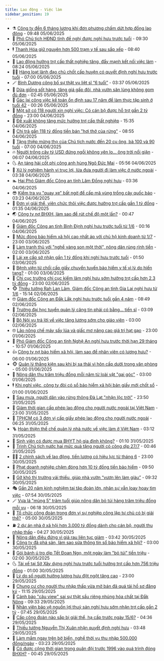 ```yaml
---
title: Lao động - Việc làm
sidebar_position: 19
---
```


<!-- dantri-lao-dong-viec-lam:START -->
- ⚗️ [Công ty đền 6 tháng lương khi đơn phương chấm dứt hợp đồng lao động](https://dantri.com.vn/lao-dong-viec-lam/cong-ty-den-6-thang-luong-khi-don-phuong-cham-dut-hop-dong-lao-dong-20250605150910183.htm) - 09:48 05/06/2025
- 🙉 [Phó Chủ tịch HĐND tỉnh đề nghị được nghỉ hưu trước tuổi](https://dantri.com.vn/lao-dong-viec-lam/pho-chu-tich-hdnd-tinh-de-nghi-duoc-nghi-huu-truoc-tuoi-20250605161831834.htm) - 09:30 05/06/2025
- 🕴 [Thanh Hóa giữ nguyên hơn 500 trạm y tế sau sắp xếp](https://dantri.com.vn/lao-dong-viec-lam/thanh-hoa-giu-nguyen-hon-500-tram-y-te-sau-sap-xep-20250605115722341.htm) - 08:40 05/06/2025
- 🧐 [Lao động hưởng trợ cấp thất nghiệp tăng, đẩy mạnh kết nối việc làm](https://dantri.com.vn/lao-dong-viec-lam/lao-dong-huong-tro-cap-that-nghiep-tang-day-manh-ket-noi-viec-lam-20250604195706920.htm) - 08:24 05/06/2025
- 🧑‍💻 [Hàng loạt lãnh đạo chủ chốt cấp huyện có quyết định nghỉ hưu trước tuổi](https://dantri.com.vn/lao-dong-viec-lam/hang-loat-lanh-dao-chu-chot-cap-huyen-co-quyet-dinh-nghi-huu-truoc-tuoi-20250605100431023.htm) - 07:00 05/06/2025
- 🪄 [Bình Dương công bố sự thật vụ liệt sĩ “6 tuổi”](https://dantri.com.vn/lao-dong-viec-lam/binh-duong-cong-bo-su-that-vu-liet-si-6-tuoi-20250605103321020.htm) - 03:37 05/06/2025
- 🦣 [Dừa giống sốt hàng, tăng giá gấp đôi, nhà vườn săn lùng không gom đủ đơn](https://dantri.com.vn/lao-dong-viec-lam/dua-giong-sot-hang-tang-gia-gap-doi-nha-vuon-san-lung-khong-gom-du-don-20250604100934197.htm) - 02:45 05/06/2025
- 🎡 [Gác lại công việc kế toán ổn định sau 17 năm để làm thực tập sinh ở tuổi 42](https://dantri.com.vn/lao-dong-viec-lam/gac-lai-cong-viec-ke-toan-on-dinh-sau-17-nam-de-lam-thuc-tap-sinh-o-tuoi-42-20250604104710911.htm) - 00:26 05/06/2025
- 🦍 [Một sở có 118 người xin nghỉ việc: Có cán bộ được hỗ trợ gần 2 tỷ đồng](https://dantri.com.vn/lao-dong-viec-lam/mot-so-co-118-nguoi-xin-nghi-viec-co-can-bo-duoc-ho-tro-gan-2-ty-dong-20250604145431631.htm) - 23:00 04/06/2025
- 🫶 [Đề xuất không tăng mức hưởng trợ cấp thất nghiệp](https://dantri.com.vn/lao-dong-viec-lam/de-xuat-khong-tang-muc-huong-tro-cap-that-nghiep-20250604175010496.htm) - 15:35 04/06/2025
- 🥸 [Chi trả gần 118 tỷ đồng tiền bán &quot;hơi thở của rừng&quot;](https://dantri.com.vn/lao-dong-viec-lam/chi-tra-gan-118-ty-dong-tien-ban-hoi-tho-cua-rung-20250604141542742.htm) - 08:55 04/06/2025
- 🎡 [Tặng thiệp mừng thọ của Chủ tịch nước đến 20 cụ ông, bà 100 và 90 tuổi](https://dantri.com.vn/lao-dong-viec-lam/tang-thiep-mung-tho-cua-chu-tich-nuoc-den-20-cu-ong-ba-100-va-90-tuoi-20250604134242877.htm) - 07:00 04/06/2025
- 🔥 [Người trồng cây tỷ USD đứng ngồi không yên lo... ông trời nổi giận](https://dantri.com.vn/lao-dong-viec-lam/nguoi-trong-cay-ty-usd-dung-ngoi-khong-yen-lo-ong-troi-noi-gian-20250603151701554.htm) - 06:07 04/06/2025
- 🌜 [An táng hài cốt phi công anh hùng Ngô Đức Mai](https://dantri.com.vn/lao-dong-viec-lam/an-tang-hai-cot-phi-cong-anh-hung-ngo-duc-mai-20250604115929758.htm) - 05:56 04/06/2025
- 🤭 [Xử lý nghiêm hành vi trục lợi, lừa đưa người đi làm việc ở nước ngoài](https://dantri.com.vn/lao-dong-viec-lam/xu-ly-nghiem-hanh-vi-truc-loi-lua-dua-nguoi-di-lam-viec-o-nuoc-ngoai-20250604091339425.htm) - 03:38 04/06/2025
- 🏊 [Hai Phó Giám đốc Công an tỉnh Lâm Đồng nghỉ hưu](https://dantri.com.vn/lao-dong-viec-lam/hai-pho-giam-doc-cong-an-tinh-lam-dong-nghi-huu-20250604091836493.htm) - 03:36 04/06/2025
- 😎 [Kiểm tra vụ &quot;quay xe&quot; bất ngờ để cấp mã vùng trồng cây quốc bảo](https://dantri.com.vn/lao-dong-viec-lam/kiem-tra-vu-quay-xe-bat-ngo-de-cap-ma-vung-trong-cay-quoc-bao-20250604071557394.htm) - 03:23 04/06/2025
- 🤖 [Đơn vị giải thể, viên chức thôi việc được hưởng trợ cấp gần 1 tỷ đồng](https://dantri.com.vn/lao-dong-viec-lam/don-vi-giai-the-vien-chuc-thoi-viec-duoc-huong-tro-cap-gan-1-ty-dong-20250603155424837.htm) - 01:35 04/06/2025
- 🌏 [Công ty nợ BHXH, làm sao để rút chế độ một lần?](https://dantri.com.vn/lao-dong-viec-lam/cong-ty-no-bhxh-lam-sao-de-rut-che-do-mot-lan-20250602153308303.htm) - 00:47 04/06/2025
- 🦏 [Giám đốc Công an tỉnh Bình Định nghỉ hưu trước tuổi từ 1/6](https://dantri.com.vn/lao-dong-viec-lam/giam-doc-cong-an-tinh-binh-dinh-nghi-huu-truoc-tuoi-tu-16-20250603202432962.htm) - 00:16 04/06/2025
- 🤔 [Mức đóng bảo hiểm xã hội cao nhất áp với chủ hộ kinh doanh từ 1/7](https://dantri.com.vn/lao-dong-viec-lam/muc-dong-bao-hiem-xa-hoi-cao-nhat-ap-voi-chu-ho-kinh-doanh-tu-17-20250603151815540.htm) - 23:00 03/06/2025
- 🌮 [Làm tranh thủ với &quot;nghề vàng son một thời&quot;, nông dân rủng rỉnh tiền](https://dantri.com.vn/lao-dong-viec-lam/lam-tranh-thu-voi-nghe-vang-son-mot-thoi-nong-dan-rung-rinh-tien-20250602153234653.htm) - 02:00 03/06/2025
- 💪 [Lái xe cấp sở nhận gần 1 tỷ đồng khi nghỉ hưu trước tuổi](https://dantri.com.vn/lao-dong-viec-lam/lai-xe-cap-so-nhan-gan-1-ty-dong-khi-nghi-huu-truoc-tuoi-20250603081539918.htm) - 01:50 03/06/2025
- 💪 [Bệnh viện từ chối cấp giấy chuyển tuyến bảo hiểm y tế vì lý do hiến tạng?](https://dantri.com.vn/lao-dong-viec-lam/benh-vien-tu-choi-cap-giay-chuyen-tuyen-bao-hiem-y-te-vi-ly-do-hien-tang-20250602115459783.htm) - 01:00 03/06/2025
- 🦒 [Chi cục trưởng chi cục kiểm lâm nghỉ hưu sớm hưởng trợ cấp hơn 2,3 tỷ đồng](https://dantri.com.vn/lao-dong-viec-lam/chi-cuc-truong-chi-cuc-kiem-lam-nghi-huu-som-huong-tro-cap-hon-23-ty-dong-20250602122412043.htm) - 23:00 02/06/2025
- 🐵 [Thiếu tướng Rah Lan Lâm, Giám đốc Công an tỉnh Gia Lai nghỉ hưu từ 1/6](https://dantri.com.vn/lao-dong-viec-lam/thieu-tuong-rah-lan-lam-giam-doc-cong-an-tinh-gia-lai-nghi-huu-tu-16-20250602211757888.htm) - 15:14 02/06/2025
- 🤓 [Giám đốc Công an Đắk Lắk nghỉ hưu trước tuổi gần 4 năm](https://dantri.com.vn/lao-dong-viec-lam/giam-doc-cong-an-dak-lak-nghi-huu-truoc-tuoi-gan-4-nam-20250602143847810.htm) - 08:49 02/06/2025
- 🧐 [Trường đại học tuyển quản lý căng tin phải có bằng... tiến sĩ](https://dantri.com.vn/lao-dong-viec-lam/truong-dai-hoc-tuyen-quan-ly-cang-tin-phai-co-bang-tien-si-20250530231031396.htm) - 03:09 02/06/2025
- 💪 [Bộ Nội vụ trả lời về việc tăng lương sớm cho giáo viên](https://dantri.com.vn/lao-dong-viec-lam/bo-noi-vu-tra-loi-ve-viec-tang-luong-som-cho-giao-vien-20250602035231154.htm) - 03:00 02/06/2025
- 🤓 [Lão nông chế máy sấy lúa và giấc mơ nâng cao giá trị hạt gạo](https://dantri.com.vn/lao-dong-viec-lam/lao-nong-che-may-say-lua-va-giac-mo-nang-cao-gia-tri-hat-gao-20250528235120841.htm) - 23:00 01/06/2025
- 💯 [Phó Giám đốc Công an tỉnh Nghệ An nghỉ hưu trước thời hạn 29 tháng](https://dantri.com.vn/lao-dong-viec-lam/pho-giam-doc-cong-an-tinh-nghe-an-nghi-huu-truoc-thoi-han-29-thang-20250601172303734.htm) - 10:57 01/06/2025
- 👍 [Công ty nợ bảo hiểm xã hội, làm sao để nhân viên có lương hưu?](https://dantri.com.vn/lao-dong-viec-lam/cong-ty-no-bao-hiem-xa-hoi-lam-sao-de-nhan-vien-co-luong-huu-20250530105559382.htm) - 06:00 01/06/2025
- 🐵 [Quản lý thắng kiện sau khi bị sa thải vì hôn cấp dưới trong văn phòng](https://dantri.com.vn/lao-dong-viec-lam/quan-ly-thang-kien-sau-khi-bi-sa-thai-vi-hon-cap-duoi-trong-van-phong-20250601102803319.htm) - 05:00 01/06/2025
- 💂 [Nông dân thu trăm triệu đồng mỗi năm từ loài vật &quot;gai góc&quot;](https://dantri.com.vn/lao-dong-viec-lam/nong-dan-thu-tram-trieu-dong-moi-nam-tu-loai-vat-gai-goc-20250528115153905.htm) - 03:00 01/06/2025
- 🕴 [Khi nghỉ việc, công ty đòi có sổ bảo hiểm xã hội bản giấy mới chốt sổ](https://dantri.com.vn/lao-dong-viec-lam/khi-nghi-viec-cong-ty-doi-co-so-bao-hiem-xa-hoi-ban-giay-moi-chot-so-20250531184319347.htm) - 01:00 01/06/2025
- 👀 [Sau mưa, người dân vào rừng thông Đà Lạt &quot;nhận lộc trời”](https://dantri.com.vn/lao-dong-viec-lam/sau-mua-nguoi-dan-vao-rung-thong-da-lat-nhan-loc-troi-20250529102329789.htm) - 23:50 31/05/2025
- 🦄 [Giảm thời gian cấp phép lao động cho người nước ngoài tại Việt Nam](https://dantri.com.vn/lao-dong-viec-lam/giam-thoi-gian-cap-phep-lao-dong-cho-nguoi-nuoc-ngoai-tai-viet-nam-20250530170158159.htm) - 23:00 31/05/2025
- 🔭 [TPHCM có 3 đơn vị cấp giấy phép lao động cho người nước ngoài](https://dantri.com.vn/lao-dong-viec-lam/tphcm-co-3-don-vi-cap-giay-phep-lao-dong-cho-nguoi-nuoc-ngoai-20250531064234967.htm) - 06:25 31/05/2025
- 🪜 [Hoàn thiện thể chế quản lý nhà nước về việc làm ở Việt Nam](https://dantri.com.vn/lao-dong-viec-lam/hoan-thien-the-che-quan-ly-nha-nuoc-ve-viec-lam-o-viet-nam-20250531091005548.htm) - 03:12 31/05/2025
- 🌊 [Sinh viên có được mua BHYT hộ gia đình không?](https://dantri.com.vn/lao-dong-viec-lam/sinh-vien-co-duoc-mua-bhyt-ho-gia-dinh-khong-20250530120707723.htm) - 01:10 31/05/2025
- 💯 [Trình Chủ tịch nước hai mức quà tặng người có công dịp 27/7](https://dantri.com.vn/lao-dong-viec-lam/trinh-chu-tich-nuoc-hai-muc-qua-tang-nguoi-co-cong-dip-277-20250531062422496.htm) - 00:46 31/05/2025
- 👨‍🏫 [2 chính sách về lao động, tiền lương có hiệu lực từ tháng 6](https://dantri.com.vn/lao-dong-viec-lam/2-chinh-sach-ve-lao-dong-tien-luong-co-hieu-luc-tu-thang-6-20250530062101996.htm) - 23:00 30/05/2025
- 🙉 [Phạt doanh nghiệp chậm đóng hơn 10 tỷ đồng tiền bảo hiểm](https://dantri.com.vn/lao-dong-viec-lam/phat-doanh-nghiep-cham-dong-hon-10-ty-dong-tien-bao-hiem-20250530145727357.htm) - 09:50 30/05/2025
- 🦄 [Gỡ khó thị trường vải thiều, giúp nhà vườn “vươn lên làm giàu”](https://dantri.com.vn/lao-dong-viec-lam/go-kho-thi-truong-vai-thieu-giup-nha-vuon-vuon-len-lam-giau-20250530112149331.htm) - 09:32 30/05/2025
- 🎭 [Gần 20 năm kinh nghiệm tại tập đoàn lớn, nhân sự vẫn loay hoay tìm việc](https://dantri.com.vn/lao-dong-viec-lam/gan-20-nam-kinh-nghiem-tai-tap-doan-lon-nhan-su-van-loay-hoay-tim-viec-20250530141408288.htm) - 07:54 30/05/2025
- 🪄 [Vựa lá &quot;mùng 5&quot; trăm tuổi giúp nông dân bỏ túi hàng trăm triệu đồng mỗi vụ](https://dantri.com.vn/lao-dong-viec-lam/vua-la-mung-5-tram-tuoi-giup-nong-dan-bo-tui-hang-tram-trieu-dong-moi-vu-20250528173841877.htm) - 06:18 30/05/2025
- 🌁 [Tổ chức công đoàn trong đơn vị sự nghiệp công lập tự chủ có bị giải thể?](https://dantri.com.vn/lao-dong-viec-lam/to-chuc-cong-doan-trong-don-vi-su-nghiep-cong-lap-tu-chu-co-bi-giai-the-20250530095648065.htm) - 05:00 30/05/2025
- ⛽️ [2 dự án nhà ở xã hội hơn 3.000 tỷ đồng dành cho cán bộ, người thu nhập thấp](https://dantri.com.vn/lao-dong-viec-lam/2-du-an-nha-o-xa-hoi-hon-3000-ty-dong-danh-cho-can-bo-nguoi-thu-nhap-thap-20250530110629740.htm) - 04:27 30/05/2025
- 🤩 [Nông dân điêu đứng vì giá rau liên tục giảm](https://dantri.com.vn/lao-dong-viec-lam/nong-dan-dieu-dung-vi-gia-rau-lien-tuc-giam-20250530090749434.htm) - 03:42 30/05/2025
- 🌝 [Công ty đã phá sản, làm sao sửa thông tin sổ bảo hiểm xã hội?](https://dantri.com.vn/lao-dong-viec-lam/cong-ty-da-pha-san-lam-sao-sua-thong-tin-so-bao-hiem-xa-hoi-20250527101847318.htm) - 03:00 30/05/2025
- 🤗 [Gói bánh ú tro dịp Tết Đoan Ngọ, một ngày làm &quot;bỏ túi&quot; tiền triệu](https://dantri.com.vn/lao-dong-viec-lam/goi-banh-u-tro-dip-tet-doan-ngo-mot-ngay-lam-bo-tui-tien-trieu-20250529100743698.htm) - 02:00 30/05/2025
- 🌜 [Tài xế tại Sở Xây dựng nghỉ hưu trước tuổi hưởng trợ cấp hơn 756 triệu đồng](https://dantri.com.vn/lao-dong-viec-lam/tai-xe-tai-so-xay-dung-nghi-huu-truoc-tuoi-huong-tro-cap-hon-756-trieu-dong-20250529170452535.htm) - 01:00 30/05/2025
- 👀 [Lý do số người hưởng lương hưu đột ngột tăng cao](https://dantri.com.vn/lao-dong-viec-lam/ly-do-so-nguoi-huong-luong-huu-dot-ngot-tang-cao-20250529154918442.htm) - 23:00 29/05/2025
- 🫣 [Chung cư cho người thu nhập thấp vừa mở bán đã quá tải hồ sơ đăng ký](https://dantri.com.vn/lao-dong-viec-lam/chung-cu-cho-nguoi-thu-nhap-thap-vua-mo-ban-da-qua-tai-ho-so-dang-ky-20250529172248858.htm) - 11:15 29/05/2025
- 🧠 [Cảnh báo &quot;câu view&quot; sai sự thật sầu riêng nhúng hóa chất tại Đắk Nông](https://dantri.com.vn/lao-dong-viec-lam/canh-bao-cau-view-sai-su-that-sau-rieng-nhung-hoa-chat-tai-dak-nong-20250529155701829.htm) - 09:33 29/05/2025
- 🎊 [Nhân viên bảo vệ nguồn lợi thuỷ sản nghỉ hưu sớm nhận trợ cấp gần 2 tỷ](https://dantri.com.vn/lao-dong-viec-lam/nhan-vien-bao-ve-nguon-loi-thuy-san-nghi-huu-som-nhan-tro-cap-gan-2-ty-20250529125922098.htm) - 07:45 29/05/2025
- 🧰 [Cấp công đoàn nào sắp bị giải thể, hạ cấp trước ngày 15/6?](https://dantri.com.vn/lao-dong-viec-lam/cap-cong-doan-nao-sap-bi-giai-the-ha-cap-truoc-ngay-156-20250529112433780.htm) - 04:36 29/05/2025
- 🐘 [Thiếu tướng Nguyễn Thị Xuân nhận quyết định nghỉ hưu](https://dantri.com.vn/lao-dong-viec-lam/thieu-tuong-nguyen-thi-xuan-nhan-quyet-dinh-nghi-huu-20250529102754816.htm) - 03:48 29/05/2025
- 🥳 [Làm mắm ngay trên bờ biển, nghề thời vụ thu nhập 500.000 đồng/ngày](https://dantri.com.vn/lao-dong-viec-lam/lam-mam-ngay-tren-bo-bien-nghe-thoi-vu-thu-nhap-500000-dongngay-20250526152358206.htm) - 03:23 29/05/2025
- 🐎 [Có được cộng thời gian trong quân đội trước 1996 vào quá trình đóng BHXH?](https://dantri.com.vn/lao-dong-viec-lam/co-duoc-cong-thoi-gian-trong-quan-doi-truoc-1996-vao-qua-trinh-dong-bhxh-20250527123848548.htm) - 00:45 29/05/2025<!-- dantri-lao-dong-viec-lam:END -->
